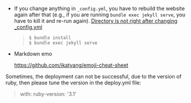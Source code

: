 - If you change anything in `_config.yml`, you have to rebuild the website again after that (e.g., if you are running `bundle exec jekyll serve`, you have to kill it and re-run again). [Directory is not right after changing _config.yml](https://github.com/alshedivat/al-folio/issues/318)

  > ```shell
  > $ bundle install
  > $ bundle exec jekyll serve
  > ```



- Markdown emo

  https://github.com/ikatyang/emoji-cheat-sheet

Sometimes, the deployment can not be successful, due to the version of ruby, then please tune the version in the deploy.yml file:

> with:
>         ruby-version: '3.1'
